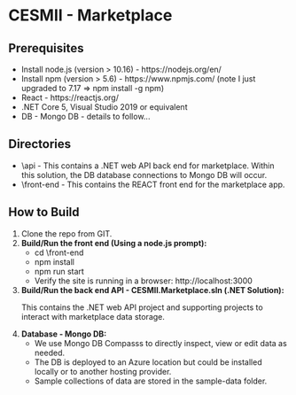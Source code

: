<h1>CESMII - Marketplace</h1>
<h2>Prerequisites</h2>
<ul>
<li>
	Install node.js (version > 10.16) - https://nodejs.org/en/
</li>
<li>
	Install npm (version > 5.6) - https://www.npmjs.com/ (note I just upgraded to 7.17 =>  npm install -g npm)
</li>
<li>
	React - https://reactjs.org/
</li>
<li>
	.NET Core 5, Visual Studio 2019 or equivalent
</li>
<li>
	DB - Mongo DB - details to follow...
</li>
</ul>

<h2>Directories</h2>
<ul>
<li>
	\api - This contains a .NET web API back end for marketplace. Within this solution, the DB database connections to Mongo DB will occur. 
</li>
<li>
	\front-end - This contains the REACT front end for the marketplace app.
</li>
</ul>

<h2>How to Build</h2>
<ol>
<li>
	Clone the repo from GIT.
</li>
<li>
	<b>Build/Run the front end (Using a node.js prompt): </b>
	<ul>
		<li>
			cd \front-end
		</li>
		<li>
			npm install
		</li>
		<li>
			npm run start 
		</li>
		<li>
			Verify the site is running in a browser: http://localhost:3000
		</li>
	</ul>
</li>
<li>
	<b>Build/Run the back end API - CESMII.Marketplace.sln (.NET Solution): </b>
	<p>
		This contains the .NET web API project and supporting projects to interact with marketplace data storage. 
	</p>
</li>
<li>
	<b>Database - Mongo DB: </b>	
	<ul>
		<li>
			We use Mongo DB Compasss to directly inspect, view or edit data as needed.
		</li>
		<li>
			The DB is deployed to an Azure location but could be installed locally or to another hosting provider. 
		</li>
		<li>
			Sample collections of data are stored in the sample-data folder.
		</li>
	</ul>
</li>
</ol>
